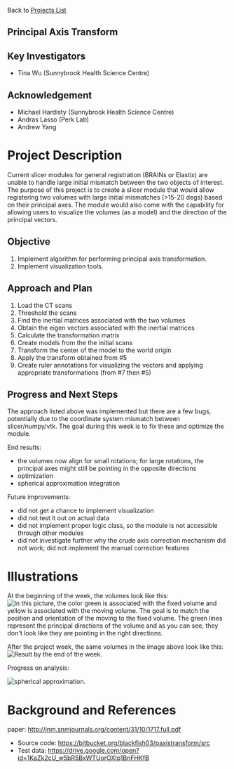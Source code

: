 Back to [Projects List](../../README.md#ProjectsList)

## Principal Axis Transform

## Key Investigators
- Tina Wu (Sunnybrook Health Science Centre)

## Acknowledgement
- Michael Hardisty (Sunnybrook Health Science Centre)
- Andras Lasso (Perk Lab)
- Andrew Yang

# Project Description
<!-- Add a short paragraph describing the project. -->
Current slicer modules for general registration (BRAINs or Elastix) are unable to handle large initial mismatch between the two objects of interest. The purpose of this project is to create a slicer module that would allow registering two volumes with large initial mismatches (>15-20 degs) based on their principal axes. The module would also come with the capability for allowing users to visualize the volumes (as a model) and the direction of the principal vectors.

## Objective
1. Implement algorithm for performing principal axis transformation.
2. Implement visualization tools.

## Approach and Plan

1. Load the CT scans
2. Threshold the scans
3. Find the inertial matrices associated with the two volumes
4. Obtain the eigen vectors associated with the inertial matrices
5. Calculate the transformation matrix
6. Create models from the the initial scans
7. Transform the center of the model to the world origin
8. Apply the transform obtained from #5
9. Create ruler annotations for visualizing the vectors and applying appropriate transformations (from #7 then #5)

## Progress and Next Steps

<!--Describe progress and next steps in a few bullet points as you are making progress.-->
The approach listed above was implemented but there are a few bugs, potentially due to the coordinate system mismatch between slicer/numpy/vtk. The goal during this week is to fix these and optimize the module.

End results:
- the volumes now align for small rotations; for large rotations, the principal axes might still be pointing in the opposite directions
- optimization
- spherical approximation integration

Future improvements:
- did not get a chance to implement visualization
- did not test it out on actual data
- did not implement proper logic class, so the module is not accessible through other modules
- did not investigate further why the crude axis correction mechanism did not work; did not implement the manual correction features

# Illustrations

<!--Add pictures and links to videos that demonstrate what has been accomplished.-->

At the beginning of the week, the volumes look like this:
![In this picture, the color green is associated with the fixed volume and yellow is associated with the moving volume. The goal is to match the position and orientation of the moving to the fixed volume. The green lines represent the principal directions of the volume and as you can see, they don't look like they are pointing in the right directions.](slicer-descript.png)

After the project week, the same volumes in the image above look like this:
![Result by the end of the week.](slicer-result.png)

Progress on analysis:

![spherical approximation.](spheres.png)

# Background and References

<!--Use this space for information that may help people better understand your project, like links to papers, source code, or data.-->
paper: http://jnm.snmjournals.org/content/31/10/1717.full.pdf


- Source code: https://bitbucket.org/blackfish03/paxistransform/src
- Test data: https://drive.google.com/open?id=1KaZk2cU_w5bR5BxWTUorOXIp1BnFHKfB
